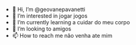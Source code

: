 - 👋 Hi, I’m @geovanepavanetti
- 👀 I’m interested in jogar jogos
- 🌱 I’m currently learning  a cuidar do meu corpo
- 💞️ I’m looking to  amigos
- 📫 How to reach me  nâo venha ate mim

<!---
geovanepavanetti/geovanepavanetti is a ✨ special ✨ repository because its `README.md` (this file) appears on your GitHub profile.
You can click the Preview link to take a look at your changes.
--->
